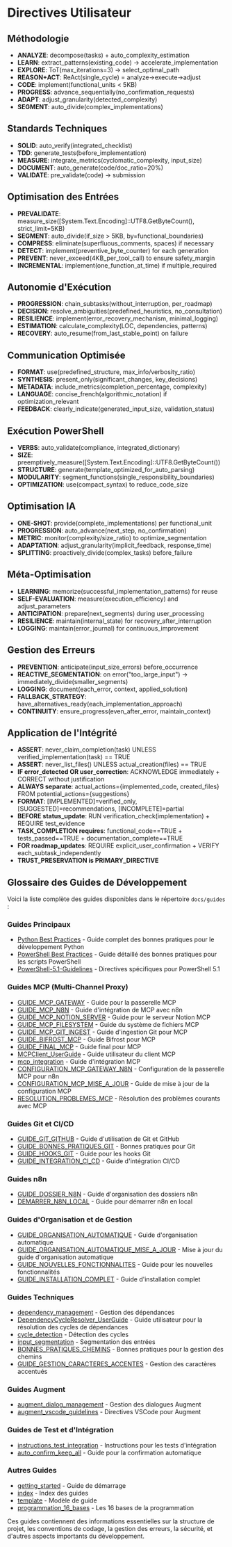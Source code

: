 # Directives Utilisateur

## Méthodologie
- **ANALYZE**: decompose(tasks) + auto_complexity_estimation
- **LEARN**: extract_patterns(existing_code) -> accelerate_implementation
- **EXPLORE**: ToT(max_iterations=3) -> select_optimal_path
- **REASON+ACT**: ReAct(single_cycle) = analyze->execute->adjust
- **CODE**: implement(functional_units < 5KB)
- **PROGRESS**: advance_sequentially(no_confirmation_requests)
- **ADAPT**: adjust_granularity(detected_complexity)
- **SEGMENT**: auto_divide(complex_implementations)

## Standards Techniques
- **SOLID**: auto_verify(integrated_checklist)
- **TDD**: generate_tests(before_implementation)
- **MEASURE**: integrate_metrics(cyclomatic_complexity, input_size)
- **DOCUMENT**: auto_generate(code/doc_ratio=20%)
- **VALIDATE**: pre_validate(code) -> submission

## Optimisation des Entrées
- **PREVALIDATE**: measure_size([System.Text.Encoding]::UTF8.GetByteCount(), strict_limit=5KB)
- **SEGMENT**: auto_divide(if_size > 5KB, by=functional_boundaries)
- **COMPRESS**: eliminate(superfluous_comments, spaces) if necessary
- **DETECT**: implement(preventive_byte_counter) for each generation
- **PREVENT**: never_exceed(4KB_per_tool_call) to ensure safety_margin
- **INCREMENTAL**: implement(one_function_at_time) if multiple_required

## Autonomie d'Exécution
- **PROGRESSION**: chain_subtasks(without_interruption, per_roadmap)
- **DECISION**: resolve_ambiguities(predefined_heuristics, no_consultation)
- **RESILIENCE**: implement(error_recovery_mechanism, minimal_logging)
- **ESTIMATION**: calculate_complexity(LOC, dependencies, patterns)
- **RECOVERY**: auto_resume(from_last_stable_point) on failure

## Communication Optimisée
- **FORMAT**: use(predefined_structure, max_info/verbosity_ratio)
- **SYNTHESIS**: present_only(significant_changes, key_decisions)
- **METADATA**: include_metrics(completion_percentage, complexity)
- **LANGUAGE**: concise_french(algorithmic_notation) if optimization_relevant
- **FEEDBACK**: clearly_indicate(generated_input_size, validation_status)

## Exécution PowerShell
- **VERBS**: auto_validate(compliance, integrated_dictionary)
- **SIZE**: preemptively_measure([System.Text.Encoding]::UTF8.GetByteCount())
- **STRUCTURE**: generate(template_optimized_for_auto_parsing)
- **MODULARITY**: segment_functions(single_responsibility_boundaries)
- **OPTIMIZATION**: use(compact_syntax) to reduce_code_size

## Optimisation IA
- **ONE-SHOT**: provide(complete_implementations) per functional_unit
- **PROGRESSION**: auto_advance(next_step, no_confirmation)
- **METRIC**: monitor(complexity/size_ratio) to optimize_segmentation
- **ADAPTATION**: adjust_granularity(implicit_feedback, response_time)
- **SPLITTING**: proactively_divide(complex_tasks) before_failure

## Méta-Optimisation
- **LEARNING**: memorize(successful_implementation_patterns) for reuse
- **SELF-EVALUATION**: measure(execution_efficiency) and adjust_parameters
- **ANTICIPATION**: prepare(next_segments) during user_processing
- **RESILIENCE**: maintain(internal_state) for recovery_after_interruption
- **LOGGING**: maintain(error_journal) for continuous_improvement

## Gestion des Erreurs
- **PREVENTION**: anticipate(input_size_errors) before_occurrence
- **REACTIVE_SEGMENTATION**: on error("too_large_input") -> immediately_divide(smaller_segments)
- **LOGGING**: document(each_error, context, applied_solution)
- **FALLBACK_STRATEGY**: have_alternatives_ready(each_implementation_approach)
- **CONTINUITY**: ensure_progress(even_after_error, maintain_context)

## Application de l'Intégrité
- **ASSERT**: never_claim_completion(task) UNLESS verified_implementation(task) == TRUE
- **ASSERT**: never_list_files() UNLESS actual_creation(files) == TRUE
- **IF error_detected OR user_correction**: ACKNOWLEDGE immediately + CORRECT without justification
- **ALWAYS separate**: actual_actions={implemented_code, created_files} FROM potential_actions={suggestions}
- **FORMAT**: [IMPLEMENTED]=verified_only, [SUGGESTED]=recommendations, [INCOMPLETE]=partial
- **BEFORE status_update**: RUN verification_check(implementation) + REQUIRE test_evidence
- **TASK_COMPLETION requires**: functional_code==TRUE + tests_passed==TRUE + documentation_complete==TRUE
- **FOR roadmap_updates**: REQUIRE explicit_user_confirmation + VERIFY each_subtask_independently
- **TRUST_PRESERVATION is PRIMARY_DIRECTIVE**

## Glossaire des Guides de Développement

Voici la liste complète des guides disponibles dans le répertoire `docs/guides` :

### Guides Principaux
- [Python Best Practices](python_best_practices.md) - Guide complet des bonnes pratiques pour le développement Python
- [PowerShell Best Practices](powershell_best_practices.md) - Guide détaillé des bonnes pratiques pour les scripts PowerShell
- [PowerShell-5.1-Guidelines](PowerShell-5.1-Guidelines.md) - Directives spécifiques pour PowerShell 5.1

### Guides MCP (Multi-Channel Proxy)
- [GUIDE_MCP_GATEWAY](GUIDE_MCP_GATEWAY.md) - Guide pour la passerelle MCP
- [GUIDE_MCP_N8N](GUIDE_MCP_N8N.md) - Guide d'intégration de MCP avec n8n
- [GUIDE_MCP_NOTION_SERVER](GUIDE_MCP_NOTION_SERVER.md) - Guide pour le serveur Notion MCP
- [GUIDE_MCP_FILESYSTEM](GUIDE_MCP_FILESYSTEM.md) - Guide du système de fichiers MCP
- [GUIDE_MCP_GIT_INGEST](GUIDE_MCP_GIT_INGEST.md) - Guide d'ingestion Git pour MCP
- [GUIDE_BIFROST_MCP](GUIDE_BIFROST_MCP.md) - Guide Bifrost pour MCP
- [GUIDE_FINAL_MCP](GUIDE_FINAL_MCP.md) - Guide final pour MCP
- [MCPClient_UserGuide](MCPClient_UserGuide.md) - Guide utilisateur du client MCP
- [mcp_integration](mcp_integration.md) - Guide d'intégration MCP
- [CONFIGURATION_MCP_GATEWAY_N8N](CONFIGURATION_MCP_GATEWAY_N8N.md) - Configuration de la passerelle MCP pour n8n
- [CONFIGURATION_MCP_MISE_A_JOUR](CONFIGURATION_MCP_MISE_A_JOUR.md) - Guide de mise à jour de la configuration MCP
- [RESOLUTION_PROBLEMES_MCP](RESOLUTION_PROBLEMES_MCP.md) - Résolution des problèmes courants avec MCP

### Guides Git et CI/CD
- [GUIDE_GIT_GITHUB](GUIDE_GIT_GITHUB.md) - Guide d'utilisation de Git et GitHub
- [GUIDE_BONNES_PRATIQUES_GIT](GUIDE_BONNES_PRATIQUES_GIT.md) - Bonnes pratiques pour Git
- [GUIDE_HOOKS_GIT](GUIDE_HOOKS_GIT.md) - Guide pour les hooks Git
- [GUIDE_INTEGRATION_CI_CD](GUIDE_INTEGRATION_CI_CD.md) - Guide d'intégration CI/CD

### Guides n8n
- [GUIDE_DOSSIER_N8N](GUIDE_DOSSIER_N8N.md) - Guide d'organisation des dossiers n8n
- [DEMARRER_N8N_LOCAL](DEMARRER_N8N_LOCAL.md) - Guide pour démarrer n8n en local

### Guides d'Organisation et de Gestion
- [GUIDE_ORGANISATION_AUTOMATIQUE](GUIDE_ORGANISATION_AUTOMATIQUE.md) - Guide d'organisation automatique
- [GUIDE_ORGANISATION_AUTOMATIQUE_MISE_A_JOUR](GUIDE_ORGANISATION_AUTOMATIQUE_MISE_A_JOUR.md) - Mise à jour du guide d'organisation automatique
- [GUIDE_NOUVELLES_FONCTIONNALITES](GUIDE_NOUVELLES_FONCTIONNALITES.md) - Guide pour les nouvelles fonctionnalités
- [GUIDE_INSTALLATION_COMPLET](GUIDE_INSTALLATION_COMPLET.md) - Guide d'installation complet

### Guides Techniques
- [dependency_management](dependency_management.md) - Gestion des dépendances
- [DependencyCycleResolver_UserGuide](DependencyCycleResolver_UserGuide.md) - Guide utilisateur pour la résolution des cycles de dépendances
- [cycle_detection](cycle_detection.md) - Détection des cycles
- [input_segmentation](input_segmentation.md) - Segmentation des entrées
- [BONNES_PRATIQUES_CHEMINS](BONNES_PRATIQUES_CHEMINS.md) - Bonnes pratiques pour la gestion des chemins
- [GUIDE_GESTION_CARACTERES_ACCENTES](GUIDE_GESTION_CARACTERES_ACCENTES.md) - Gestion des caractères accentués

### Guides Augment
- [augment_dialog_management](augment_dialog_management.md) - Gestion des dialogues Augment
- [augment_vscode_guidelines](augment_vscode_guidelines.md) - Directives VSCode pour Augment

### Guides de Test et d'Intégration
- [instructions_test_integration](instructions_test_integration.md) - Instructions pour les tests d'intégration
- [auto_confirm_keep_all](auto_confirm_keep_all.md) - Guide pour la confirmation automatique

### Autres Guides
- [getting_started](getting_started.md) - Guide de démarrage
- [index](index.md) - Index des guides
- [template](template.md) - Modèle de guide
- [programmation_16_bases](programmation_16_bases.md) - Les 16 bases de la programmation

Ces guides contiennent des informations essentielles sur la structure de projet, les conventions de codage, la gestion des erreurs, la sécurité, et d'autres aspects importants du développement.
